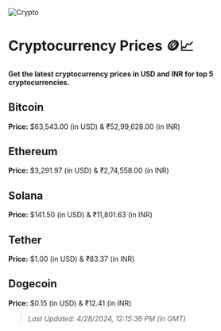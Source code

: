 
![Crypto](https://www.techguide.com.au/wp-content/uploads/2020/11/crypto3.jpeg)

# Cryptocurrency Prices 🪙📈

#### Get the latest cryptocurrency prices in USD and INR for top 5 cryptocurrencies.

## Bitcoin

**Price:** $63,543.00 (in USD) & ₹52,99,628.00 (in INR)

## Ethereum

**Price:** $3,291.97 (in USD) & ₹2,74,558.00 (in INR)

## Solana

**Price:** $141.50 (in USD) & ₹11,801.63 (in INR)

## Tether

**Price:** $1.00 (in USD) & ₹83.37 (in INR)

## Dogecoin

**Price:** $0.15 (in USD) & ₹12.41 (in INR)

> _Last Updated: 4/28/2024, 12:15:36 PM (in GMT)_

